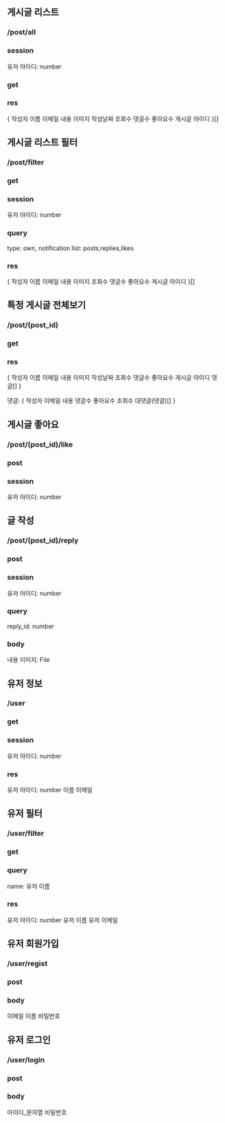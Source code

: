 ## 게시글 리스트

### /post/all

### session

유저 아이디: number

### get

### res

{
작성자 이름
이메일
내용
이미지
작성날짜
조회수
댓글수
좋아요수
게시글 아이디
}[]

## 게시글 리스트 필터

### /post/filter

### get

### session

유저 아이디: number

### query

type: own, notification
list: posts,replies,likes

### res

{
작성자 이름
이메일
내용
이미지
조회수
댓글수
좋아요수
게시글 아이디
}[]

## 특정 게시글 전체보기

### /post/(post_id)

### get

### res

{
작성자 이름
이메일
내용
이미지
작성날짜
조회수
댓글수
좋아요수
게시글 아이디
댓글[]
}

댓글:
{
작성자
이메일
내용
댓글수
좋아요수
조회수
대댓글(댓글)[]
}

## 게시글 좋아요

### /post/(post_id)/like

### post

### session

유저 아이디: number

## 글 작성

### /post/(post_id)/reply

### post

### session

유저 아이디: number

### query

reply_id: number

### body

내용
이미지: File

## 유저 정보

### /user

### get

### session

유저 아이디: number

### res

유저 아이디: number
이름
이메일

## 유저 필터

### /user/filter

### get

### query

name: 유저 이름

### res

유저 아이디: number
유저 이름
유저 이메일

## 유저 회원가입

### /user/regist

### post

### body

이메일
이름
비밀번호

## 유저 로그인

### /user/login

### post

### body

아이디\_문자열
비밀번호
